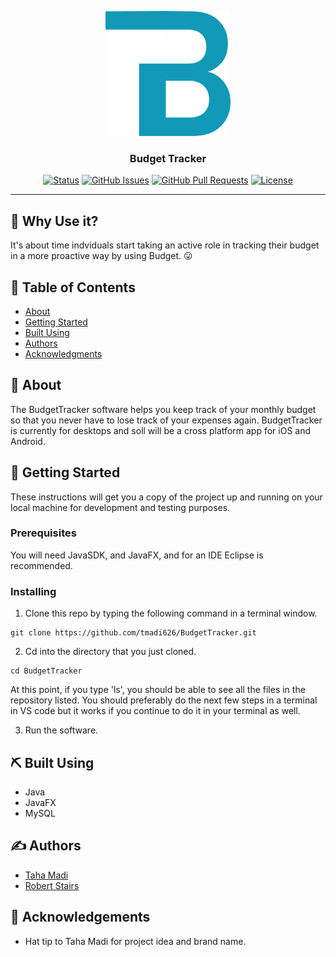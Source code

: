 <p align="center">
  <a href="" rel="noopener">
 <img width=200px height=200px src="bin/BT_logo.png" alt="Budget Tracker Logo"></a>
</p>

<h3 align="center">Budget Tracker</h3>

<div align="center">

[![Status](https://img.shields.io/badge/status-active-success.svg)](https://github.com/tmadi626/BudgetTracker)
[![GitHub Issues](https://img.shields.io/github/issues/tmadi626/BudgetTracker.svg)](https://github.com/tmadi626/BudgetTracker/issues)
[![GitHub Pull Requests](https://img.shields.io/github/issues-pr/tmadi626/BudgetTracker.svg)](https://github.com/tmadi626/BudgetTracker/pulls)
[![License](https://img.shields.io/badge/license-MIT-blue.svg)](/LICENSE)

</div>

---

## 🤔 Why Use it? 

It's about time indviduals start taking an active role in tracking their budget in a more proactive way by using Budget. 😛

## 📝 Table of Contents

- [About](#about)
- [Getting Started](#getting_started)
- [Built Using](#built_using)
- [Authors](#authors)
- [Acknowledgments](#acknowledgement)

## 🧐 About <a name = "about"></a>

The BudgetTracker software helps you keep track of your monthly budget so that you never have to lose track of your expenses again. BudgetTracker is currently for desktops and soll will be a cross platform app for iOS and Android. 

## 🏁 Getting Started <a name = "getting_started"></a>

These instructions will get you a copy of the project up and running on your local machine for development and testing purposes.

### Prerequisites

You will need JavaSDK, and JavaFX, and for an IDE Eclipse is recommended. 

### Installing

1. Clone this repo by typing the following command in a terminal window. 
```
git clone https://github.com/tmadi626/BudgetTracker.git
``` 

2. Cd into the directory that you just cloned. 
```
cd BudgetTracker
```
At this point, if you type 'ls', you should be able to see all the files in the repository listed. You should preferably do the next few steps in a terminal in VS code but it works if you continue to do it in your terminal as well. 

3. Run the software.


## ⛏️ Built Using <a name = "built_using"></a>

- Java
- JavaFX
- MySQL

## ✍️ Authors <a name = "authors"></a>

- [Taha Madi](https://github.com/tmadi626) 
- [Robert Stairs]()

## 🎉 Acknowledgements <a name = "acknowledgement"></a>

- Hat tip to Taha Madi for project idea and brand name.
